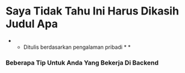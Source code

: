 # Saya Tidak Tahu Ini Harus Dikasih Judul Apa
* * Ditulis berdasarkan pengalaman pribadi * *

### Beberapa Tip Untuk Anda Yang Bekerja Di Backend
